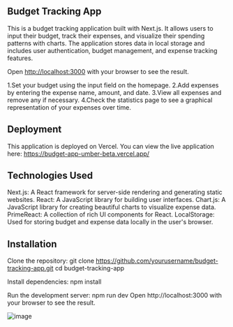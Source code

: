 ## Budget Tracking App
This is a budget tracking application built with Next.js. It allows users to input their budget, track their expenses, and visualize their spending patterns with charts. The application stores data in local storage and includes user authentication, budget management, and expense tracking features.

Open [http://localhost:3000](http://localhost:3000) with your browser to see the result.

1.Set your budget using the input field on the homepage.
2.Add expenses by entering the expense name, amount, and date.
3.View all expenses and remove any if necessary.
4.Check the statistics page to see a graphical representation of your expenses over time.

## Deployment
This application is deployed on Vercel. You can view the live application here: https://budget-app-umber-beta.vercel.app/

## Technologies Used
Next.js: A React framework for server-side rendering and generating static websites.
React: A JavaScript library for building user interfaces.
Chart.js: A JavaScript library for creating beautiful charts to visualize expense data.
PrimeReact: A collection of rich UI components for React.
LocalStorage: Used for storing budget and expense data locally in the user's browser.

## Installation
Clone the repository:
git clone https://github.com/yourusername/budget-tracking-app.git
cd budget-tracking-app

Install dependencies:
npm install

Run the development server:
npm run dev
Open http://localhost:3000 with your browser to see the result.

![image](https://github.com/beyzayyuksel/budget-app/assets/117475142/f1593147-5f81-4c57-83ac-01d35dad2b80)

